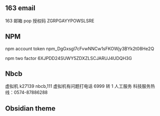 
## 163 email
163 邮箱 pop 授权码
ZGRPGAYYPOWSLSRE

## NPM
npm account token
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

npm two factor
6XJPDD24SUWY5ZDXZLSCJARUJ4UDQH3G

## Nbcb
虚拟机 k27139 nbcb,111
虚拟机有问题打电话 6999 转 1 人工服务
科技服务热线：0574-87886288

## Obsidian theme

